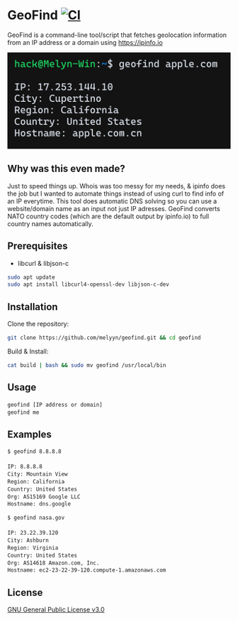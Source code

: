 # GeoFind   [![CI](https://github.com/Melyyn/geofind/actions/workflows/ci.yml/badge.svg)](https://github.com/Melyyn/geofind/actions/workflows/ci.yml)

GeoFind is a command-line tool/script that fetches geolocation information from an IP address or a domain using https://ipinfo.io

![Screenshot](/.github/screenshot.png)

## Why was this even made?
Just to speed things up. Whois was too messy for my needs, & ipinfo does the job but I wanted to automate things instead of using curl to find info of an IP everytime. This tool does automatic DNS solving so you can use a website/domain name as an input not just IP adresses. GeoFind converts NATO country codes (which are the default output by ipinfo.io) to full country names automatically.

## Prerequisites
- libcurl & libjson-c

```bash
sudo apt update
sudo apt install libcurl4-openssl-dev libjson-c-dev
```

## Installation
Clone the repository:
```bash
git clone https://github.com/melyyn/geofind.git && cd geofind
```

Build & Install:
```bash
cat build | bash && sudo mv geofind /usr/local/bin
```

## Usage
```bash
geofind [IP address or domain]
geofind me
```

## Examples
```bash
$ geofind 8.8.8.8

IP: 8.8.8.8
City: Mountain View
Region: California
Country: United States
Org: AS15169 Google LLC
Hostname: dns.google
```

```bash
$ geofind nasa.gov

IP: 23.22.39.120
City: Ashburn
Region: Virginia
Country: United States
Org: AS14618 Amazon.com, Inc.
Hostname: ec2-23-22-39-120.compute-1.amazonaws.com
```

## License
[GNU General Public License v3.0](https://github.com/Melyyn/geofind/blob/main/LICENSE)

